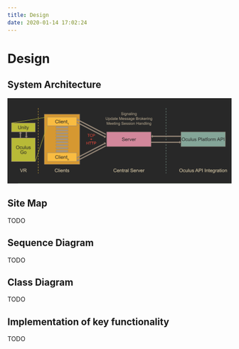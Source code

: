 ```yaml
---
title: Design
date: 2020-01-14 17:02:24
---
```


# Design

## System Architecture

![sysArc diagram](https://github.com/jieyouxu/VRME-Project-Website/blob/master/source/Design/Image/sysarc.png)



## Site Map
TODO

## Sequence Diagram
TODO


## Class Diagram
TODO


## Implementation of key functionality
TODO
